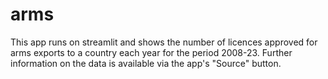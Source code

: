 # arms

This app runs on streamlit and shows the number of licences approved for arms exports to a country each year for the period 2008-23. Further information on the data is available via the app's "Source" button.
